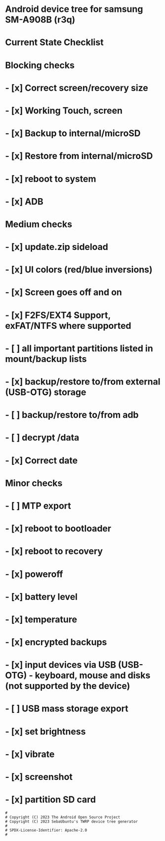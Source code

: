 # Android device tree for samsung SM-A908B (r3q)

# Current State Checklist

# Blocking checks
# - [x] Correct screen/recovery size
# - [x] Working Touch, screen
# - [x] Backup to internal/microSD
# - [x] Restore from internal/microSD
# - [x] reboot to system
# - [x] ADB

# Medium checks
# - [x] update.zip sideload
# - [x] UI colors (red/blue inversions)
# - [x] Screen goes off and on
# - [x] F2FS/EXT4 Support, exFAT/NTFS where supported
# - [ ] all important partitions listed in mount/backup lists
# - [x] backup/restore to/from external (USB-OTG) storage
# - [ ] backup/restore to/from adb
# - [ ] decrypt /data
# - [x] Correct date

# Minor checks
# - [ ] MTP export
# - [x] reboot to bootloader
# - [x] reboot to recovery
# - [x] poweroff
# - [x] battery level
# - [x] temperature
# - [x] encrypted backups
# - [x] input devices via USB (USB-OTG) - keyboard, mouse and disks (not supported by the device)
# - [ ] USB mass storage export
# - [x] set brightness
# - [x] vibrate
# - [x] screenshot
# - [x] partition SD card



```
#
# Copyright (C) 2023 The Android Open Source Project
# Copyright (C) 2023 SebaUbuntu's TWRP device tree generator
#
# SPDX-License-Identifier: Apache-2.0
#
```
